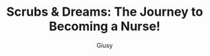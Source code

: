 ---
title: "Scrubs & Dreams: The Journey to Becoming a Nurse!"
pubDate: 09/02/2024 07:00
author: "Giusy"
tags:
  - Nurse
  - Medicine
imgUrl: '../../assets/blog/sadie.jpeg'
description: 'Meet Sadie, a dedicated critical care nurse who reflects on her personal journey, discussing why she chose nursing, her path to becoming a travel nurse, and the unique challenges and rewards of working in critical care. She also shares her powerful experiences working on the frontlines during the pandemic, opening up about the challenges she faced and the strength that kept her going.'
podcastLink: 'https://podcasters.spotify.com/pod/show/byewanxiety/episodes/Scrubs--Dreams-The-Journey-to-Becoming-a-Nurse-e2p19o4'
youTubeLink: "https://youtu.be/-JJnUr9ZZcQ"
---